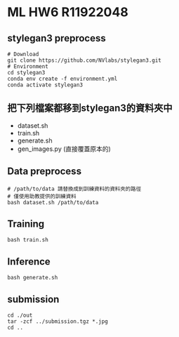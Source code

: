 # ML HW6 R11922048

## stylegan3 preprocess
```shell
# Download
git clone https://github.com/NVlabs/stylegan3.git
# Environment
cd stylegan3
conda env create -f environment.yml
conda activate stylegan3
```

## 把下列檔案都移到stylegan3的資料夾中
* dataset.sh
* train.sh
* generate.sh
* gen_images.py (直接覆蓋原本的)

## Data preprocess
```shell
# /path/to/data 請替換成到訓練資料的資料夾的路徑
# 僅使用助教提供的訓練資料
bash dataset.sh /path/to/data
```

## Training
```shell
bash train.sh
```

## Inference
```shell
bash generate.sh
```

## submission
```shell
cd ./out
tar -zcf ../submission.tgz *.jpg
cd ..
```